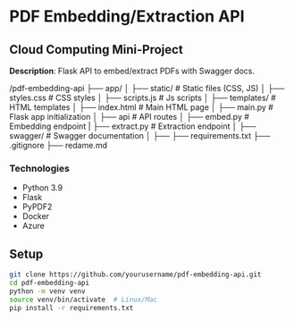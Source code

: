 # PDF Embedding/Extraction API  
## Cloud Computing Mini-Project  
**Description**: Flask API to embed/extract PDFs with Swagger docs.  

/pdf-embedding-api
├── app/
│   ├── static/          # Static files (CSS, JS)
│       ├── styles.css       # CSS styles
│       ├── scripts.js    # Js scripts
│   ├── templates/       # HTML templates
│       ├── index.html       # Main HTML page
│   ├── main.py          # Flask app initialization
│   ├── api              # API routes
│       ├── embed.py          # Embedding endpoint
|       ├── extract.py        # Extraction endpoint
│   ├── swagger/        # Swagger documentation
│       ├── 
├── requirements.txt
├── .gitignore
├── redame.md




### Technologies  
- Python 3.9  
- Flask  
- PyPDF2  
- Docker  
- Azure  

## Setup  
```bash
git clone https://github.com/yourusername/pdf-embedding-api.git
cd pdf-embedding-api
python -m venv venv
source venv/bin/activate  # Linux/Mac
pip install -r requirements.txt